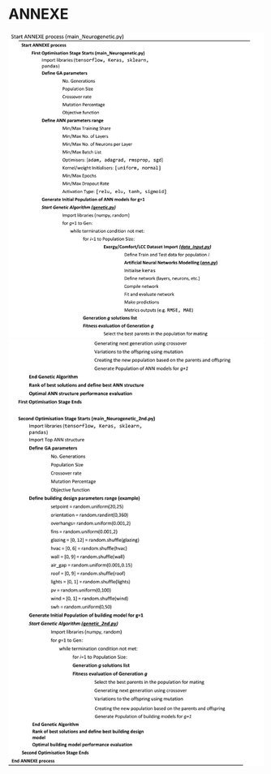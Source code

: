 # ANNEXE

![Alt text](https://github.com/kerdan85/ANNEXE/blob/main/pseudocode/ANNEXE_PC_1.jpg "ANNEXE framework pseudo code")
![Alt text](https://github.com/kerdan85/ANNEXE/blob/main/pseudocode/ANNEXE_PC_2.jpg "ANNEXE framework pseudo code")
